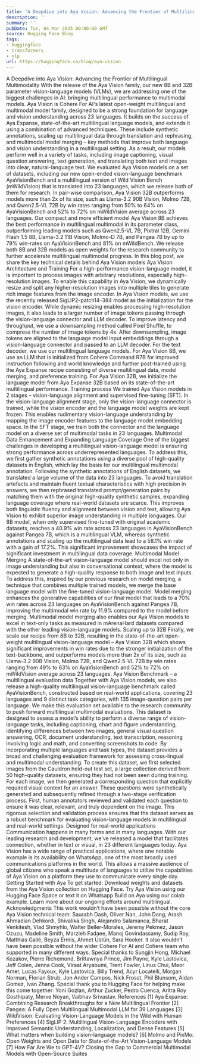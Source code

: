 ```yaml
---
title: 'A Deepdive into Aya Vision: Advancing the Frontier of Multilingual Multimodality'
description: ''
summary: ''
pubDate: Tue, 04 Mar 2025 00:00:00 GMT
source: Hugging Face Blog
tags:
- huggingface
- transformers
- nlp
url: https://huggingface.co/blog/aya-vision
---
```


A Deepdive into Aya Vision: Advancing the Frontier of Multilingual Multimodality
With the release of the Aya Vision family, our new 8B and 32B parameter vision-language models (VLMs), we are addressing one of the biggest challenges in AI: bringing multilingual performance to multimodal models.
Aya Vision is Cohere For AI's latest open-weight multilingual and multimodal model family, designed to be a strong foundation for language and vision understanding across 23 languages. It builds on the success of Aya Expanse, state-of-the-art multilingual language models, and extends it using a combination of advanced techniques. These include synthetic annotations, scaling up multilingual data through translation and rephrasing, and multimodal model merging – key methods that improve both language and vision understanding in a multilingual setting.
As a result, our models perform well in a variety of tasks, including image captioning, visual question answering, text generation, and translating both text and images into clear, natural-language text. We evaluated Aya Vision models on a set of datasets, including our new open-ended vision-language benchmark AyaVisionBench and a multilingual version of Wild Vision Bench (mWildVision) that is translated into 23 languages, which we release both of them for research.
In pair-wise comparison, Aya Vision 32B outperforms models more than 2x of its size, such as Llama-3.2 90B Vision, Molmo 72B, and Qwen2.5-VL 72B by win rates ranging from 50% to 64% on AyaVisionBench and 52% to 72% on mWildVision average across 23 languages.
Our compact and more efficient model Aya Vision 8B achieves the best performance in multilingual multimodal in its parameter class, outperforming leading models such as Qwen2.5-VL 7B, Pixtral 12B, Gemini Flash 1.5 8B, Llama-3.2 11B Vision, Molmo-D 7B, and Pangea 7B by up to 79% win-rates on AyaVisionBench and 81% on mWildBench.
We release both 8B and 32B models as open weights for the research community to further accelerate multilingual multimodal progress. In this blog post, we share the key technical details behind Aya Vision models
Aya Vision Architecture and Training
For a high-performance vision-language model, it is important to process images with arbitrary resolutions, especially high-resolution images. To enable this capability in Aya Vision, we dynamically resize and split any higher-resolution images into multiple tiles to generate rich image features from the image encoder. In Aya Vision models, we use the recently released SigLIP2-patch14-384 model as the initialization for the vision encoder.
While dynamic resizing enables processing high-resolution images, it also leads to a larger number of image tokens passing through the vision-language connector and LLM decoder. To improve latency and throughput, we use a downsampling method called Pixel Shuffle, to compress the number of image tokens by 4x. After downsampling, image tokens are aligned to the language model input embeddings through a vision-language connector and passed to an LLM decoder.
For the text decoder, we use our multilingual language models. For Aya Vision 8B, we use an LLM that is initialized from Cohere Command R7B for improved instruction following and world knowledge and further post-trained using the Aya Expanse recipe consisting of diverse multilingual data, model merging, and preference training. For Aya Vision 32B, we initialize the language model from Aya Expanse 32B based on its state-of-the-art multilingual performance.
Training process
We trained Aya Vision models in 2 stages – vision-language alignment and supervised fine-tuning (SFT). In the vision-language alignment stage, only the vision-language connector is trained, while the vision encoder and the language model weights are kept frozen. This enables rudimentary vision-language understanding by mapping the image encoder features to the language model embedding space. In the SFT stage, we train both the connector and the language model on a diverse set of multimodal tasks in 23 languages.
Multimodal Data Enhancement and Expanding Language Coverage
One of the biggest challenges in developing a multilingual vision-language model is ensuring strong performance across underrepresented languages. To address this, we first gather synthetic annotations using a diverse pool of high-quality datasets in English, which lay the basis for our multilingual multimodal annotation. Following the synthetic annotations of English datasets, we translated a large volume of the data into 23 languages. To avoid translation artefacts and maintain fluent textual characteristics with high precision in answers, we then rephrased translated prompt/generation pairs by matching them with the original high-quality synthetic samples, expanding language coverage where real-world datasets are scarce. This improves both linguistic fluency and alignment between vision and text, allowing Aya Vision to exhibit superior image understanding in multiple languages.
Our 8B model, when only supervised fine-tuned with original academic datasets, reaches a 40.9% win rate across 23 languages in AyaVisionBench against Pangea 7B, which is a multilingual VLM, whereas synthetic annotations and scaling up the multilingual data lead to a 58.1% win rate with a gain of 17.2%. This significant improvement showcases the impact of significant investment in multilingual data coverage.
Multimodal Model Merging
A state-of-the-art vision-language model should excel not only in image understanding but also in conversational context, where the model is expected to generate a high-quality response to both image and text inputs. To address this, inspired by our previous research on model merging, a technique that combines multiple trained models, we merge the base language model with the fine-tuned vision-language model.
Model merging enhances the generative capabilities of our final model that leads to a 70% win rates across 23 languages on AyaVisionBench against Pangea 7B, improving the multimodal win rate by 11.9% compared to the model before merging.
Multimodal model merging also enables our Aya Vision models to excel in text-only tasks as measured in mArenaHard datasets compared with the other leading vision-language models.
Scaling up to 32B
Finally, we scale our recipe from 8B to 32B, resulting in the state-of-the-art open-weight multilingual vision-language model – Aya Vision 32B which shows significant improvements in win rates due to the stronger initialization of the text-backbone, and outperforms models more than 2x of its size, such as Llama-3.2 90B Vision, Molmo 72B, and Qwen2.5-VL 72B by win rates ranging from 49% to 63% on AyaVisionBench and 52% to 72% on mWildVision average across 23 languages.
Aya Vision Benchmark – a multilingual evaluation data
Together with Aya Vision models, we also release a high-quality multilingual vision-language benchmark called AyaVisionBench, constructed based on real-world applications, covering 23 languages and 9 distinct task categories, with 135 image-question pairs per language.
We make this evaluation set available to the research community to push forward multilingual multimodal evaluations. This dataset is designed to assess a model’s ability to perform a diverse range of vision-language tasks, including captioning, chart and figure understanding, identifying differences between two images, general visual question answering, OCR, document understanding, text transcription, reasoning involving logic and math, and converting screenshots to code. By incorporating multiple languages and task types, the dataset provides a broad and challenging evaluation framework for assessing cross-lingual and multimodal understanding.
To create this dataset, we first selected images from the Cauldron held-out test set, a large collection derived from 50 high-quality datasets, ensuring they had not been seen during training. For each image, we then generated a corresponding question that explicitly required visual context for an answer. These questions were synthetically generated and subsequently refined through a two-stage verification process. First, human annotators reviewed and validated each question to ensure it was clear, relevant, and truly dependent on the image. This rigorous selection and validation process ensures that the dataset serves as a robust benchmark for evaluating vision-language models in multilingual and real-world settings.
Designed for real-world applications
Communication happens in many forms and in many languages. With our leading research and development, we’ve released a model that facilitates connection, whether in text or visual, in 23 different languages today.
Aya Vision has a wide range of practical applications, where one notable example is its availability on WhatsApp, one of the most broadly used communications platforms in the world. This allows a massive audience of global citizens who speak a multitude of languages to utilize the capabilities of Aya Vision on a platform they use to communicate every single day.
Getting Started with Aya
To get started:
Download weights and datasets from the Aya Vision collection on Hugging Face.
Try Aya Vision using our Hugging Face Space or text it on Whatsapp
Build on Aya using our colab example.
Learn more about our ongoing efforts around multilingual.
Acknowledgments
This work wouldn’t have been possible without the core Aya Vision technical team:
Saurabh Dash, Oliver Nan, John Dang, Arash Ahmadian Dehkordi, Shivalika Singh, Alejandro Salamanca, Bharat Venkitesh, Vlad Shmyhlo, Walter Beller-Morales, Jeremy Pekmez, Jason Ozuzu, Madeline Smith, Marzieh Fadaee, Manoj Govindassamy, Sudip Roy, Matthias Gallé, Beyza Ermis, Ahmet Üstün, Sara Hooker.
It also wouldn’t have been possible without the wider Cohere For AI and Cohere team who supported in many different ways. Special thanks to Sungjin Hong, Michael Kozakov, Pierre Richemond, Brittawnya Prince, Jim Payne, Kyle Lastovica, Jeff Colen, Jenna Cook, Viraat Aryabumi, Trent Fowler, Linus Chui, Meor Amer, Lucas Fayoux, Kyle Lastovica, Billy Trend, Acyr Locatelli, Morgan Norman, Florian Strub, Jon Ander Campos, Nick Frosst, Phil Blunsom, Aidan Gomez, Ivan Zhang.
Special thank you to Hugging Face for helping make this come together: Yoni Gozlan, Arthur Zucker, Pedro Cuenca, Aritra Roy Gosthipaty, Merve Noyan, Vaibhav Srivastav.
References
[1] Aya Expanse: Combining Research Breakthroughs for a New Multilingual Frontier
[2] Pangea: A Fully Open Multilingual Multimodal LLM for 39 Languages
[3] WildVision: Evaluating Vision-Language Models in the Wild with Human Preferences
[4] SigLIP 2: Multilingual Vision-Language Encoders with Improved Semantic Understanding, Localization, and Dense Features
[5] What matters when building vision-language models?
[6] Molmo and PixMo: Open Weights and Open Data for State-of-the-Art Vision-Language Models
[7] How Far Are We to GPT-4V? Closing the Gap to Commercial Multimodal Models with Open-Source Suites